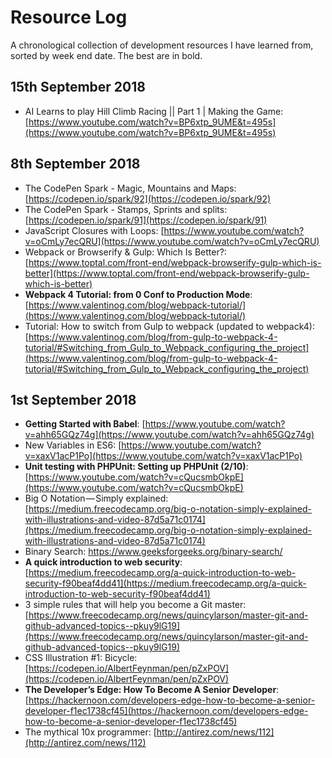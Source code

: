 # Resource Log
A chronological collection of development resources I have learned from, sorted by week end date. The best are in bold.

## 15th September 2018
 - AI Learns to play Hill Climb Racing || Part 1 | Making the Game: [https://www.youtube.com/watch?v=BP6xtp_9UME&t=495s](https://www.youtube.com/watch?v=BP6xtp_9UME&t=495s)

## 8th September 2018
 - The CodePen Spark - Magic, Mountains and Maps: [https://codepen.io/spark/92](https://codepen.io/spark/92)
 - The CodePen Spark - Stamps, Sprints and splits: [https://codepen.io/spark/91](https://codepen.io/spark/91)
 - JavaScript Closures with Loops: [https://www.youtube.com/watch?v=oCmLy7ecQRU](https://www.youtube.com/watch?v=oCmLy7ecQRU)
 - Webpack or Browserify & Gulp: Which Is Better?: [https://www.toptal.com/front-end/webpack-browserify-gulp-which-is-better](https://www.toptal.com/front-end/webpack-browserify-gulp-which-is-better)
 - **Webpack 4 Tutorial: from 0 Conf to Production Mode**: [https://www.valentinog.com/blog/webpack-tutorial/](https://www.valentinog.com/blog/webpack-tutorial/)
 - Tutorial: How to switch from Gulp to webpack (updated to webpack4): [https://www.valentinog.com/blog/from-gulp-to-webpack-4-tutorial/#Switching_from_Gulp_to_Webpack_configuring_the_project](https://www.valentinog.com/blog/from-gulp-to-webpack-4-tutorial/#Switching_from_Gulp_to_Webpack_configuring_the_project)

## 1st September 2018
 - **Getting Started with Babel**: [https://www.youtube.com/watch?v=ahh65GQz74g](https://www.youtube.com/watch?v=ahh65GQz74g)
 - New Variables in ES6: [https://www.youtube.com/watch?v=xaxV1acP1Po](https://www.youtube.com/watch?v=xaxV1acP1Po)
 - **Unit testing with PHPUnit: Setting up PHPUnit (2/10)**: [https://www.youtube.com/watch?v=cQucsmbOkpE](https://www.youtube.com/watch?v=cQucsmbOkpE)
 - Big O Notation — Simply explained: [https://medium.freecodecamp.org/big-o-notation-simply-explained-with-illustrations-and-video-87d5a71c0174](https://medium.freecodecamp.org/big-o-notation-simply-explained-with-illustrations-and-video-87d5a71c0174)
 - Binary Search: https://www.geeksforgeeks.org/binary-search/
 - **A quick introduction to web security**: [https://medium.freecodecamp.org/a-quick-introduction-to-web-security-f90beaf4dd41](https://medium.freecodecamp.org/a-quick-introduction-to-web-security-f90beaf4dd41)
 - 3 simple rules that will help you become a Git master: [https://www.freecodecamp.org/news/quincylarson/master-git-and-github-advanced-topics--pkuy9lG19](https://www.freecodecamp.org/news/quincylarson/master-git-and-github-advanced-topics--pkuy9lG19)
 - CSS Illustration #1: Bicycle: [https://codepen.io/AlbertFeynman/pen/pZxPOV](https://codepen.io/AlbertFeynman/pen/pZxPOV)
 - **The Developer’s Edge: How To Become A Senior Developer**: [https://hackernoon.com/developers-edge-how-to-become-a-senior-developer-f1ec1738cf45](https://hackernoon.com/developers-edge-how-to-become-a-senior-developer-f1ec1738cf45)
 - The mythical 10x programmer: [http://antirez.com/news/112](http://antirez.com/news/112)
